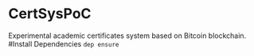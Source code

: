 # CertSysPoC
Experimental academic certificates system based on Bitcoin blockchain.
#Install Dependencies
`dep ensure`
